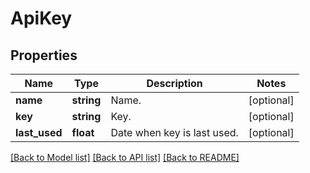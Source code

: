 # ApiKey

## Properties
Name | Type | Description | Notes
------------ | ------------- | ------------- | -------------
**name** | **string** | Name. | [optional] 
**key** | **string** | Key. | [optional] 
**last_used** | **float** | Date when key is last used. | [optional] 

[[Back to Model list]](../../README.md#documentation-for-models) [[Back to API list]](../../README.md#documentation-for-api-endpoints) [[Back to README]](../../README.md)

